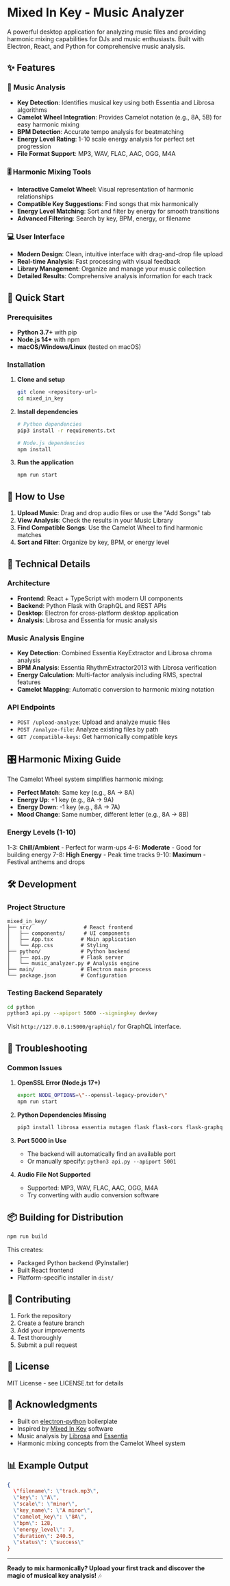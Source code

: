 # Mixed In Key - Music Analyzer

A powerful desktop application for analyzing music files and providing harmonic mixing capabilities for DJs and music enthusiasts. Built with Electron, React, and Python for comprehensive music analysis.

## ✨ Features

### 🎵 Music Analysis
- **Key Detection**: Identifies musical key using both Essentia and Librosa algorithms
- **Camelot Wheel Integration**: Provides Camelot notation (e.g., 8A, 5B) for easy harmonic mixing
- **BPM Detection**: Accurate tempo analysis for beatmatching
- **Energy Level Rating**: 1-10 scale energy analysis for perfect set progression
- **File Format Support**: MP3, WAV, FLAC, AAC, OGG, M4A

### 🎚️ Harmonic Mixing Tools
- **Interactive Camelot Wheel**: Visual representation of harmonic relationships
- **Compatible Key Suggestions**: Find songs that mix harmonically
- **Energy Level Matching**: Sort and filter by energy for smooth transitions
- **Advanced Filtering**: Search by key, BPM, energy, or filename

### 💻 User Interface
- **Modern Design**: Clean, intuitive interface with drag-and-drop file upload
- **Real-time Analysis**: Fast processing with visual feedback
- **Library Management**: Organize and manage your music collection
- **Detailed Results**: Comprehensive analysis information for each track

## 🚀 Quick Start

### Prerequisites
- **Python 3.7+** with pip
- **Node.js 14+** with npm
- **macOS/Windows/Linux** (tested on macOS)

### Installation

1. **Clone and setup**
   ```bash
   git clone <repository-url>
   cd mixed_in_key
   ```

2. **Install dependencies**
   ```bash
   # Python dependencies
   pip3 install -r requirements.txt
   
   # Node.js dependencies
   npm install
   ```

3. **Run the application**
   ```bash
   npm run start
   ```

## 🎯 How to Use

1. **Upload Music**: Drag and drop audio files or use the \"Add Songs\" tab
2. **View Analysis**: Check the results in your Music Library
3. **Find Compatible Songs**: Use the Camelot Wheel to find harmonic matches
4. **Sort and Filter**: Organize by key, BPM, or energy level

## 🔧 Technical Details

### Architecture
- **Frontend**: React + TypeScript with modern UI components
- **Backend**: Python Flask with GraphQL and REST APIs
- **Desktop**: Electron for cross-platform desktop application
- **Analysis**: Librosa and Essentia for music analysis

### Music Analysis Engine
- **Key Detection**: Combined Essentia KeyExtractor and Librosa chroma analysis
- **BPM Analysis**: Essentia RhythmExtractor2013 with Librosa verification
- **Energy Calculation**: Multi-factor analysis including RMS, spectral features
- **Camelot Mapping**: Automatic conversion to harmonic mixing notation

### API Endpoints
- `POST /upload-analyze`: Upload and analyze music files
- `POST /analyze-file`: Analyze existing files by path
- `GET /compatible-keys`: Get harmonically compatible keys

## 🎛️ Harmonic Mixing Guide

The Camelot Wheel system simplifies harmonic mixing:

- **Perfect Match**: Same key (e.g., 8A → 8A)
- **Energy Up**: +1 key (e.g., 8A → 9A)
- **Energy Down**: -1 key (e.g., 8A → 7A)
- **Mood Change**: Same number, different letter (e.g., 8A → 8B)

### Energy Levels (1-10)
1-3: **Chill/Ambient** - Perfect for warm-ups
4-6: **Moderate** - Good for building energy
7-8: **High Energy** - Peak time tracks
9-10: **Maximum** - Festival anthems and drops

## 🛠️ Development

### Project Structure
```
mixed_in_key/
├── src/                 # React frontend
│   ├── components/      # UI components
│   ├── App.tsx         # Main application
│   └── App.css         # Styling
├── python/             # Python backend
│   ├── api.py          # Flask server
│   └── music_analyzer.py # Analysis engine
├── main/               # Electron main process
└── package.json        # Configuration
```

### Testing Backend Separately
```bash
cd python
python3 api.py --apiport 5000 --signingkey devkey
```

Visit `http://127.0.0.1:5000/graphiql/` for GraphQL interface.

## 🐛 Troubleshooting

### Common Issues

1. **OpenSSL Error (Node.js 17+)**
   ```bash
   export NODE_OPTIONS=\"--openssl-legacy-provider\"
   npm run start
   ```

2. **Python Dependencies Missing**
   ```bash
   pip3 install librosa essentia mutagen flask flask-cors flask-graphql
   ```

3. **Port 5000 in Use**
   - The backend will automatically find an available port
   - Or manually specify: `python3 api.py --apiport 5001`

4. **Audio File Not Supported**
   - Supported: MP3, WAV, FLAC, AAC, OGG, M4A
   - Try converting with audio conversion software

## 📦 Building for Distribution

```bash
npm run build
```

This creates:
- Packaged Python backend (PyInstaller)
- Built React frontend
- Platform-specific installer in `dist/`

## 🤝 Contributing

1. Fork the repository
2. Create a feature branch
3. Add your improvements
4. Test thoroughly
5. Submit a pull request

## 📄 License

MIT License - see LICENSE.txt for details

## 🙏 Acknowledgments

- Built on [electron-python](https://github.com/yoDon/electron-python) boilerplate
- Inspired by [Mixed In Key](https://mixedinkey.com/) software
- Music analysis by [Librosa](https://librosa.org/) and [Essentia](https://essentia.upf.edu/)
- Harmonic mixing concepts from the Camelot Wheel system

## 📊 Example Output

```json
{
  \"filename\": \"track.mp3\",
  \"key\": \"A\",
  \"scale\": \"minor\", 
  \"key_name\": \"A minor\",
  \"camelot_key\": \"8A\",
  \"bpm\": 128,
  \"energy_level\": 7,
  \"duration\": 240.5,
  \"status\": \"success\"
}
```

---

**Ready to mix harmonically? Upload your first track and discover the magic of musical key analysis!** 🎶